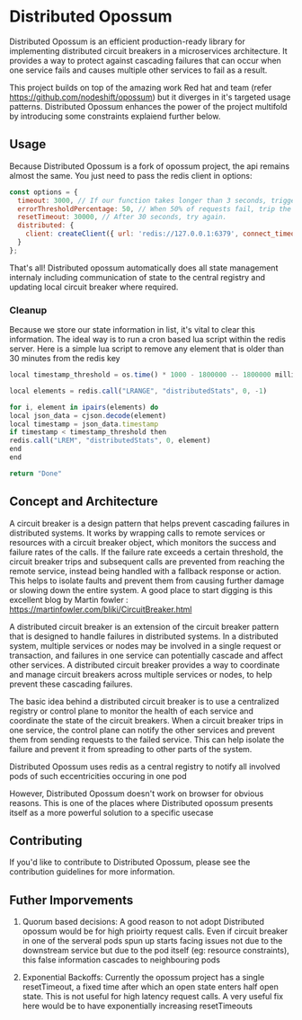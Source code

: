 # Distributed Opossum 

Distributed Opossum is an efficient production-ready library for implementing distributed circuit breakers in a microservices architecture. It provides a way to protect against cascading failures that can occur when one service fails and causes multiple other services to fail as a result.

This project builds on top of the amazing work Red hat and team (refer https://github.com/nodeshift/opossum) but it diverges in it's targeted usage patterns. 
Distributed Opossum enhances the power of the project multifold by introducing some constraints explaiend further below. 


## Usage 

Because Distributed Opossum is a fork of opossum project, the api remains almost the same. You just need 
to pass the redis client in options: 

```javascript
const options = {
  timeout: 3000, // If our function takes longer than 3 seconds, trigger a failure
  errorThresholdPercentage: 50, // When 50% of requests fail, trip the circuit
  resetTimeout: 30000, // After 30 seconds, try again.
  distributed: {
    client: createClient({ url: 'redis://127.0.0.1:6379', connect_timeout: 10 })
  }
};

```

That's all! Distributed opossum automatically does all state management internaly including communication of state to 
the central registry and updating local circuit breaker where required. 

### Cleanup

Because we store our state information in list, it's vital to clear this information. 
The ideal way is to run a cron based lua script within the redis server. Here is a simple lua script to remove any element that is older than 30 minutes from the redis key


```javascript
local timestamp_threshold = os.time() * 1000 - 1800000 -- 1800000 milliseconds = 30 minutes

local elements = redis.call("LRANGE", "distributedStats", 0, -1)

for i, element in ipairs(elements) do
local json_data = cjson.decode(element)
local timestamp = json_data.timestamp
if timestamp < timestamp_threshold then
redis.call("LREM", "distributedStats", 0, element)
end
end

return "Done"


```

## Concept and Architecture

A circuit breaker is a design pattern that helps prevent cascading failures in distributed systems. It works by wrapping calls to remote services or resources with a circuit breaker object, which monitors the success and failure rates of the calls. If the failure rate exceeds a certain threshold, the circuit breaker trips and subsequent calls are prevented from reaching the remote service, instead being handled with a fallback response or action. This helps to isolate faults and prevent them from causing further damage or slowing down the entire system. A good place to start digging is this excellent blog by Martin fowler : https://martinfowler.com/bliki/CircuitBreaker.html

A distributed circuit breaker is an extension of the circuit breaker pattern that is designed to handle failures in distributed systems. In a distributed system, multiple services or nodes may be involved in a single request or transaction, and failures in one service can potentially cascade and affect other services. A distributed circuit breaker provides a way to coordinate and manage circuit breakers across multiple services or nodes, to help prevent these cascading failures.

The basic idea behind a distributed circuit breaker is to use a centralized registry or control plane to monitor the health of each service and coordinate the state of the circuit breakers. When a circuit breaker trips in one service, the control plane can notify the other services and prevent them from sending requests to the failed service. This can help isolate the failure and prevent it from spreading to other parts of the system.

Distributed Opossum uses redis as a central registry to notify all involved pods of such eccentricities occuring in one pod

However, Distributed Opossum doesn't work on browser for obvious reasons. This is one of the places where Distributed opossum presents itself as a more powerful solution to a specific usecase
## Contributing

If you'd like to contribute to Distributed Opossum, please see the contribution guidelines  for more information.


## Futher Imporvements

1. Quorum based decisions: A good reason to not adopt Distributed opossum would be for high prioirty request calls. Even if circuit breaker in one of the serveral pods spun up starts facing issues not due to the downstream service but due to the pod itself (eg: resource constraints), this false information cascades to neighbouring pods 


2. Exponential Backoffs: Currently the opossum project has a single resetTimeout, a fixed time after which an open state enters half open state. This is not useful
for high latency request calls. A very useful fix here would be to have exponentially increasing resetTimeouts

